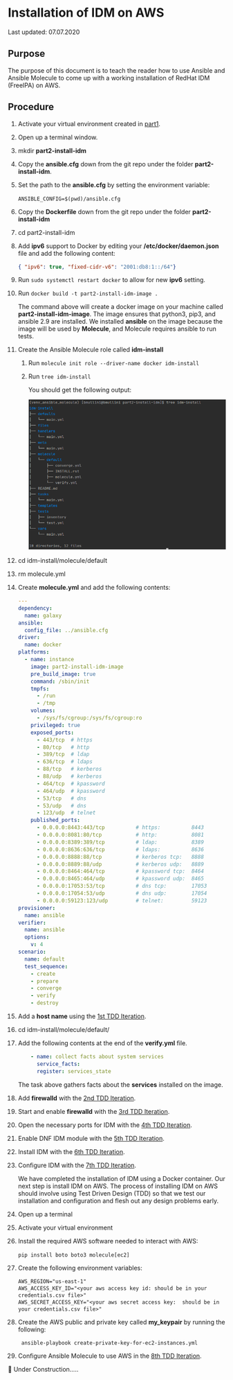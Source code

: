 # Installation of IDM on AWS

Last updated: 07.07.2020

## Purpose

The purpose of this document is to teach the reader how to use
Ansible and Ansible Molecule to come up with a working installation
of RedHat IDM (FreeIPA) on AWS.

## Procedure

1. Activate your virtual environment created in
[part1](../part1-setup-environment).

1. Open up a terminal window.

1. mkdir **part2-install-idm**

1. Copy the **ansible.cfg** down from the git repo under the
folder **part2-install-idm**.

1. Set the path to the **ansible.cfg** by setting the environment variable:

    `ANSIBLE_CONFIG=$(pwd)/ansible.cfg`

1. Copy the **Dockerfile** down from the git repo under the
folder **part2-install-idm**  

1. cd part2-install-idm

1. Add **ipv6** support to Docker by editing your **/etc/docker/daemon.json** file
and add the following content:

    ```json
    { "ipv6": true, "fixed-cidr-v6": "2001:db8:1::/64"}
    ```
1. Run `sudo systemctl restart docker` to allow for new **ipv6** setting.
1. Run `docker build -t part2-install-idm-image .`

   The command above will create a docker image
   on your machine called **part2-install-idm-image**.
   The image ensures that python3, pip3, and ansible 2.9
   are installed.  We installed **ansible** on the image
   because the image will be used by **Molecule**, and
   Molecule requires ansible to run tests.

1. Create the Ansible Molecule role called **idm-install**

    1. Run `molecule init role --driver-name docker idm-install`
    1. Run `tree idm-install`
    
        You should get the following output:
        
        ![tree output idm role](../images/initial-idm-install-molecule-role-tree-output.png)

1. cd idm-install/molecule/default

1. rm molecule.yml

1. Create **molecule.yml** and add the following contents:

    ```yaml
    ---
    dependency:
      name: galaxy
    ansible:
      config_file: ../ansible.cfg
    driver:
      name: docker
    platforms:
      - name: instance
        image: part2-install-idm-image
        pre_build_image: true
        command: /sbin/init
        tmpfs:
          - /run
          - /tmp
        volumes:
          - /sys/fs/cgroup:/sys/fs/cgroup:ro
        privileged: true
        exposed_ports:
          - 443/tcp  # https
          - 80/tcp   # http
          - 389/tcp  # ldap
          - 636/tcp  # ldaps
          - 88/tcp   # kerberos
          - 88/udp   # kerberos
          - 464/tcp  # kpassword
          - 464/udp  # kpassword
          - 53/tcp   # dns
          - 53/udp   # dns
          - 123/udp  # telnet
        published_ports:
          - 0.0.0.0:8443:443/tcp          # https:          8443
          - 0.0.0.0:8081:80/tcp           # http:           8081
          - 0.0.0.0:8389:389/tcp          # ldap:           8389
          - 0.0.0.0:8636:636/tcp          # ldaps:          8636
          - 0.0.0.0:8888:88/tcp           # kerberos tcp:   8888
          - 0.0.0.0:8889:88/udp           # kerberos udp:   8889
          - 0.0.0.0:8464:464/tcp          # kpassword tcp:  8464
          - 0.0.0.0:8465:464/udp          # kpassword udp:  8465
          - 0.0.0.0:17053:53/tcp          # dns tcp:        17053
          - 0.0.0.0:17054:53/udp          # dns udp:        17054
          - 0.0.0.0:59123:123/udp         # telnet:         59123
    provisioner:
      name: ansible
    verifier:
      name: ansible
      options:
        v: 4
    scenario:
      name: default
      test_sequence:
        - create
        - prepare
        - converge
        - verify
        - destroy

    ```

1. <a name="1stTDD"></a> Add a **host name** using the [1st TDD Iteration](./1st-tdd-iteration).

1. cd idm-install/molecule/default/

1. Add the following contents at the end of the **verify.yml** file.

    ```yaml
        - name: collect facts about system services
          service_facts:
          register: services_state
   ``` 
   The task above gathers facts about the **services** installed
   on the image.
   
1. <a name="2ndTDD"></a> Add **firewalld** with the [2nd TDD Iteration](./2nd-tdd-iteration).

1. <a name="3rdTDD"></a> Start and enable **firewalld** with the [3rd TDD Iteration](./3rd-tdd-iteration).

1. <a name="4thTDD"></a> Open the necessary ports for IDM with the [4th TDD Iteration](./4th-tdd-iteration).

1. <a name="5thTDD"></a> Enable DNF IDM module with the [5th TDD Iteration](./5th-tdd-iteration).
  
1. <a name="6thTDD"></a> Install IDM with the [6th TDD Iteration](./6th-tdd-iteration).

1. <a name="7thTDD"></a> Configure IDM with the [7th TDD Iteration](./7th-tdd-iteration).

    We have completed the installation of IDM using a Docker container.  Our
    next step is install IDM on AWS.  The process of installing IDM on AWS
    should involve using Test Driven Design (TDD) so that we test our installation
    and configuration and flesh out any design problems early.


1. Open up a terminal
1. Activate your virtual environment
1. Install the required AWS software needed to interact with AWS:

      ```pip install boto boto3 molecule[ec2]```

1. Create the following environment variables:

      ```shell script
      AWS_REGION="us-east-1"
      AWS_ACCESS_KEY_ID="<your aws access key id: should be in your credentials.csv file>"
      AWS_SECRET_ACCESS_KEY="<your aws secret access key:  should be in your credentials.csv file>"
      ```
1. Create the AWS public and private key called **my_keypair** by running the following:

     ```shell script
      ansible-playbook create-private-key-for-ec2-instances.yml
     ```
   
1. <a name="8thTDD"></a> Configure Ansible Molecule to use AWS in the [8th TDD Iteration](./8th-tdd-iteration).

        
        
        
  
:construction: Under Construction.....